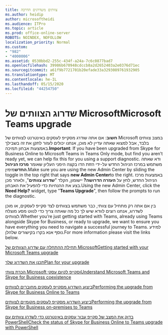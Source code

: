 ```yaml
---
title: צוותים משדרגים הדרכה
ms.author: heidip
author: microsoftheidi
ms.audience: ITPro
ms.topic: article
ms.prod: office-online-server
ROBOTS: NOINDEX, NOFOLLOW
localization_priority: Normal
ms.custom:
- "982"
- "4000006"
ms.assetid: 0530bbd2-255c-434f-a24a-7c6c0877bad7
ms.openlocfilehash: 39986b670948cdccb8a2d2652403a2e0376d71ec
ms.sourcegitcommit: a61f9b7721701b20efade33a3293089761932905
ms.translationtype: MT
ms.contentlocale: he-IL
ms.lasthandoff: 05/15/2020
ms.locfileid: "44254750"
---
```

# <a name="microsoft-teams-upgrade"></a><span data-ttu-id="237f3-102">שדרוג הצוותים של Microsoft</span><span class="sxs-lookup"><span data-stu-id="237f3-102">Microsoft Teams upgrade</span></span>

<span data-ttu-id="237f3-103">**חשוב**: אם אתה שודרג מסקייפ לעסקים באינטרנט לצוותים של Microsoft במצב צוותים בלבד, אבל למצוא שאתה עדיין לא מוכן, אנחנו יכולים לעזור לתקן את זה בשבילך באמצעות אבחון תמיכה.</span><span class="sxs-lookup"><span data-stu-id="237f3-103">**Important**: If you have been upgraded from Skype for Business Online to Microsoft Teams in Teams Only mode, but find you aren’t ready yet, we can help fix this for you using a support diagnostic.</span></span> <span data-ttu-id="237f3-104">ודא שאתה משתמש במרכז הניהול החדש על-ידי הזזת הדו בקצה הימני העליון שאומר **מרכז הניהול החדש**מימין.</span><span class="sxs-lookup"><span data-stu-id="237f3-104">Make sure you are using the new Admin Center by sliding the toggle in the top right that says **new Admin Center**to the right.</span></span> <span data-ttu-id="237f3-105">באמצעות מרכז הניהול החדש, לחץ על **העזרה הדרושה?** יישומון, הקלד "**שדרוג צוותים**", ולאחר מכן בצע את ההנחיות כדי להפעיל את האבחון.</span><span class="sxs-lookup"><span data-stu-id="237f3-105">Using the new Admin Center, click the **Need Help?** widget, type "**Teams Upgrade**", then follow the prompts to run the diagnostic.</span></span>

<span data-ttu-id="237f3-106">בין אם אתה רק מתחיל עם צוותי, כבר משתמש בצוותים לצד סקייפ לעסקים, או מוכן לשדרוג, אנחנו רוצים לוודא שיש לך כל מה שאתה צריך כדי לנווט מסע מוצלח לצוותים.</span><span class="sxs-lookup"><span data-stu-id="237f3-106">Whether you’re just getting started with Teams, already using Teams alongside Skype for Business, or ready to upgrade, we want to ensure you have everything you need to navigate a successful journey to Teams.</span></span> <span data-ttu-id="237f3-107">למידע נוסף אנא בקרו בקישורים שלהלן.</span><span class="sxs-lookup"><span data-stu-id="237f3-107">For more information please visit the links below.</span></span>

[<span data-ttu-id="237f3-108">תחילת ההתחלה עם שדרוג הצוותים של Microsoft</span><span class="sxs-lookup"><span data-stu-id="237f3-108">Getting started with your Microsoft Teams upgrade</span></span>](https://docs.microsoft.com/MicrosoftTeams/upgrade-start-here)

[<span data-ttu-id="237f3-109">תכנן את השדרוג שלך</span><span class="sxs-lookup"><span data-stu-id="237f3-109">Plan for your upgrade</span></span>](https://docs.microsoft.com/MicrosoftTeams/upgrade-plan-journey)

[<span data-ttu-id="237f3-110">הכרת צוותי Microsoft וסקייפ לקיום עסקי</span><span class="sxs-lookup"><span data-stu-id="237f3-110">Understand Microsoft Teams and Skype for Business coexistence</span></span>](https://docs.microsoft.com/MicrosoftTeams/teams-and-skypeforbusiness-coexistence-and-interoperability)

[<span data-ttu-id="237f3-111">ביצוע השדרוג מסקייפ לעסקים מחוברים לצוותים</span><span class="sxs-lookup"><span data-stu-id="237f3-111">Performing the upgrade from Skype for Business Online to Teams</span></span>](https://docs.microsoft.com/MicrosoftTeams/upgrade-to-teams-execute-skypeforbusinessonline)

[<span data-ttu-id="237f3-112">ביצוע השדרוג מסקייפ לעסקים מקומיים לצוותים</span><span class="sxs-lookup"><span data-stu-id="237f3-112">Performing the upgrade from Skype for Business on-premises to Teams</span></span>](https://docs.microsoft.com/MicrosoftTeams/upgrade-to-teams-execute-skypeforbusinesshybridonprem)
 
[<span data-ttu-id="237f3-113">בדוק את המצב של סקייפ עבור עסקים באינטרנט כדי לשדרג צוותים עם PowerShell</span><span class="sxs-lookup"><span data-stu-id="237f3-113">Check the status of Skype for Business Online to Teams upgrade with PowerShell</span></span>](https://docs.microsoft.com/powershell/module/skype/get-csteamsupgradestatus?view=skype-ps)